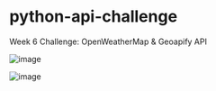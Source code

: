 # python-api-challenge
Week 6 Challenge: OpenWeatherMap &amp; Geoapify API

![image](https://user-images.githubusercontent.com/100989742/231944706-101282f9-c095-46c0-8d3c-972308c978ac.png)


![image](https://user-images.githubusercontent.com/100989742/231944601-0264a5cb-9b7d-4979-b766-7bc996c292bd.png)
